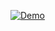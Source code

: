 <a href="https://https://www.younesalturkey.sa"><img src="https://github.com/younes-alturkey/younesalturkey.sa/blob/main/demo.gif" alt="Demo"/></a>
